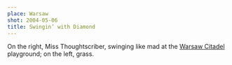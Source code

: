 ```yaml
---
place: Warsaw
shot: 2004-05-06
title: Swingin’ with Diamond
---
```


On the right, Miss Thoughtscriber, swinging like mad at the [Warsaw Citadel](http://en.wikipedia.org/wiki/Warsaw_Citadel) playground; on the left, grass.
